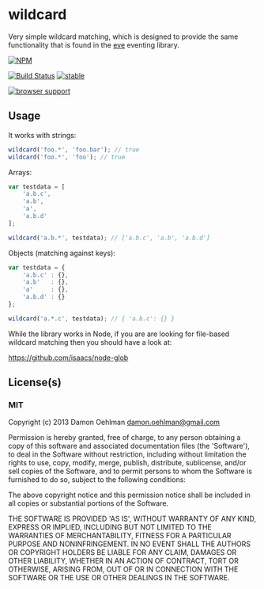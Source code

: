 # wildcard

Very simple wildcard matching, which is designed to provide the same
functionality that is found in the
[eve](https://github.com/adobe-webplatform/eve) eventing library.


[![NPM](https://nodei.co/npm/wildcard.png)](https://nodei.co/npm/wildcard/)

[![Build Status](https://travis-ci.org/DamonOehlman/wildcard.png?branch=master)](https://travis-ci.org/DamonOehlman/wildcard)
[![stable](http://hughsk.github.io/stability-badges/dist/stable.svg)](http://github.com/hughsk/stability-badges)

[![browser support](https://ci.testling.com/DamonOehlman/wildcard.png)](https://ci.testling.com/DamonOehlman/wildcard)


## Usage

It works with strings:

```js
wildcard('foo.*', 'foo.bar'); // true
wildcard('foo.*', 'foo'); // true
```

Arrays:

```js
var testdata = [
    'a.b.c',
    'a.b',
    'a',
    'a.b.d'
];

wildcard('a.b.*', testdata); // ['a.b.c', 'a.b', 'a.b.d']
```

Objects (matching against keys):

```js
var testdata = {
    'a.b.c' : {},
    'a.b'   : {},
    'a'     : {},
    'a.b.d' : {}
};

wildcard('a.*.c', testdata); // { 'a.b.c': {} }
```

While the library works in Node, if you are are looking for file-based
wildcard matching then you should have a look at:

<https://github.com/isaacs/node-glob>

## License(s)

### MIT

Copyright (c) 2013 Damon Oehlman <damon.oehlman@gmail.com>

Permission is hereby granted, free of charge, to any person obtaining
a copy of this software and associated documentation files (the
'Software'), to deal in the Software without restriction, including
without limitation the rights to use, copy, modify, merge, publish,
distribute, sublicense, and/or sell copies of the Software, and to
permit persons to whom the Software is furnished to do so, subject to
the following conditions:

The above copyright notice and this permission notice shall be
included in all copies or substantial portions of the Software.

THE SOFTWARE IS PROVIDED 'AS IS', WITHOUT WARRANTY OF ANY KIND,
EXPRESS OR IMPLIED, INCLUDING BUT NOT LIMITED TO THE WARRANTIES OF
MERCHANTABILITY, FITNESS FOR A PARTICULAR PURPOSE AND NONINFRINGEMENT.
IN NO EVENT SHALL THE AUTHORS OR COPYRIGHT HOLDERS BE LIABLE FOR ANY
CLAIM, DAMAGES OR OTHER LIABILITY, WHETHER IN AN ACTION OF CONTRACT,
TORT OR OTHERWISE, ARISING FROM, OUT OF OR IN CONNECTION WITH THE
SOFTWARE OR THE USE OR OTHER DEALINGS IN THE SOFTWARE.

